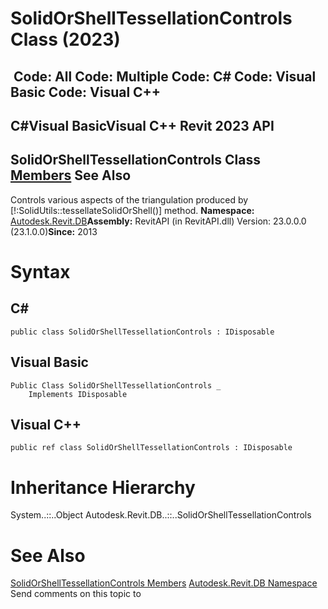# SolidOrShellTessellationControls Class (2023)

﻿
 Code: All Code: Multiple Code: C# Code: Visual Basic Code: Visual C++   
---  
C#Visual BasicVisual C++
Revit 2023 API  
---  
SolidOrShellTessellationControls Class  
[Members](cf02f88a-b345-4bb6-e3f4-bab6c2246f90.md "SolidOrShellTessellationControls Members") See Also  
---  
Controls various aspects of the triangulation produced by [!:SolidUtils::tessellateSolidOrShell()] method. 
**Namespace:** [Autodesk.Revit.DB](87546ba7-461b-c646-cbb1-2cb8f5bff8b2.md "Autodesk.Revit.DB Namespace")**Assembly:** RevitAPI (in RevitAPI.dll) Version: 23.0.0.0 (23.1.0.0)**Since:** 2013 
# Syntax
C#  
---  
```text
public class SolidOrShellTessellationControls : IDisposable
```
  
Visual Basic  
---  
```text
Public Class SolidOrShellTessellationControls _
	Implements IDisposable
```
  
Visual C++  
---  
```text
public ref class SolidOrShellTessellationControls : IDisposable
```
  
# Inheritance Hierarchy
System..::..Object Autodesk.Revit.DB..::..SolidOrShellTessellationControls
# See Also
[SolidOrShellTessellationControls Members](cf02f88a-b345-4bb6-e3f4-bab6c2246f90.md "SolidOrShellTessellationControls Members")
[Autodesk.Revit.DB Namespace](87546ba7-461b-c646-cbb1-2cb8f5bff8b2.md "Autodesk.Revit.DB Namespace")
Send comments on this topic to 
